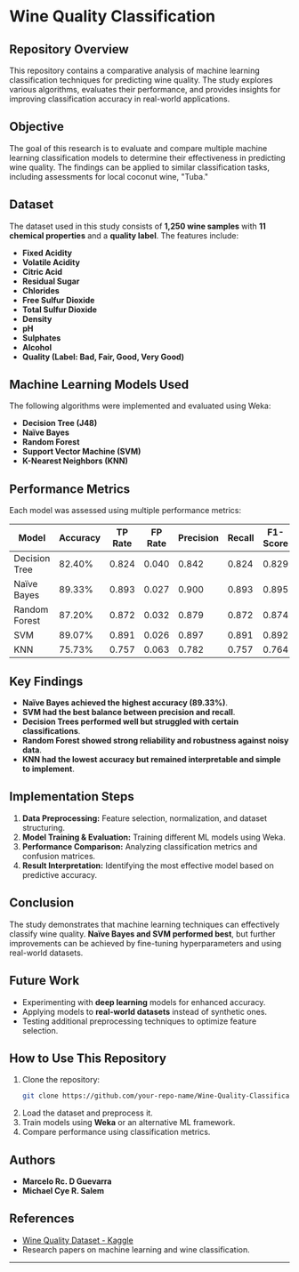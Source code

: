 # Wine Quality Classification

## Repository Overview
This repository contains a comparative analysis of machine learning classification techniques for predicting wine quality. The study explores various algorithms, evaluates their performance, and provides insights for improving classification accuracy in real-world applications.

## Objective
The goal of this research is to evaluate and compare multiple machine learning classification models to determine their effectiveness in predicting wine quality. The findings can be applied to similar classification tasks, including assessments for local coconut wine, "Tuba."

## Dataset
The dataset used in this study consists of **1,250 wine samples** with **11 chemical properties** and a **quality label**. The features include:
- **Fixed Acidity**
- **Volatile Acidity**
- **Citric Acid**
- **Residual Sugar**
- **Chlorides**
- **Free Sulfur Dioxide**
- **Total Sulfur Dioxide**
- **Density**
- **pH**
- **Sulphates**
- **Alcohol**
- **Quality (Label: Bad, Fair, Good, Very Good)**

## Machine Learning Models Used
The following algorithms were implemented and evaluated using Weka:
- **Decision Tree (J48)**
- **Naïve Bayes**
- **Random Forest**
- **Support Vector Machine (SVM)**
- **K-Nearest Neighbors (KNN)**

## Performance Metrics
Each model was assessed using multiple performance metrics:

| Model            | Accuracy | TP Rate | FP Rate | Precision | Recall | F1-Score | MAE   | RMSE  |
|-----------------|----------|---------|---------|-----------|--------|----------|-------|-------|
| Decision Tree   | 82.40%   | 0.824   | 0.040   | 0.842     | 0.824  | 0.829    | 0.0792 | 0.2517 |
| Naïve Bayes    | 89.33%   | 0.893   | 0.027   | 0.900     | 0.893  | 0.895    | 0.0554 | 0.1743 |
| Random Forest  | 87.20%   | 0.872   | 0.032   | 0.879     | 0.872  | 0.874    | 0.0973 | 0.1993 |
| SVM            | 89.07%   | 0.891   | 0.026   | 0.897     | 0.891  | 0.892    | 0.2444 | 0.3231 |
| KNN            | 75.73%   | 0.757   | 0.063   | 0.782     | 0.757  | 0.764    | 0.0983 | 0.3107 |

## Key Findings
- **Naïve Bayes achieved the highest accuracy (89.33%)**.
- **SVM had the best balance between precision and recall**.
- **Decision Trees performed well but struggled with certain classifications**.
- **Random Forest showed strong reliability and robustness against noisy data**.
- **KNN had the lowest accuracy but remained interpretable and simple to implement**.

## Implementation Steps
1. **Data Preprocessing:** Feature selection, normalization, and dataset structuring.
2. **Model Training & Evaluation:** Training different ML models using Weka.
3. **Performance Comparison:** Analyzing classification metrics and confusion matrices.
4. **Result Interpretation:** Identifying the most effective model based on predictive accuracy.

## Conclusion
The study demonstrates that machine learning techniques can effectively classify wine quality. **Naïve Bayes and SVM performed best**, but further improvements can be achieved by fine-tuning hyperparameters and using real-world datasets.

## Future Work
- Experimenting with **deep learning** models for enhanced accuracy.
- Applying models to **real-world datasets** instead of synthetic ones.
- Testing additional preprocessing techniques to optimize feature selection.

## How to Use This Repository
1. Clone the repository:
   ```bash
   git clone https://github.com/your-repo-name/Wine-Quality-Classification.git
   ```
2. Load the dataset and preprocess it.
3. Train models using **Weka** or an alternative ML framework.
4. Compare performance using classification metrics.

## Authors
- **Marcelo Rc. D Guevarra**
- **Michael Cye R. Salem**
  
## References
- [Wine Quality Dataset - Kaggle](https://www.kaggle.com/datasets/yasserh/wine-quality-dataset)
- Research papers on machine learning and wine classification.

---
